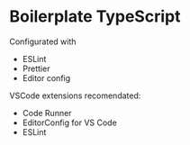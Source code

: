 # Boilerplate TypeScript

Configurated with

- ESLint
- Prettier
- Editor config

VSCode extensions recomendated:

- Code Runner
- EditorConfig for VS Code
- ESLint

